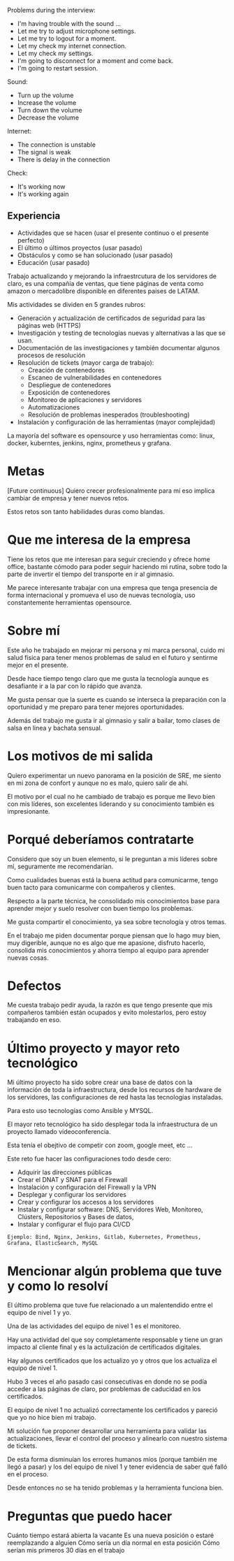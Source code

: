 
Problems during the interview:
- I'm having trouble with the sound ...
- Let me try to adjust microphone settings.
- Let me try to logout for a moment.
- Let my check my internet connection.
- Let my check my settings.
- I'm going to disconnect for a moment and come back.
- I'm going to restart session.

Sound:
- Turn up the volume
- Increase the volume
- Turn down the volume
- Decrease the volume

Internet:
- The connection is unstable
- The signal is weak
- There is delay in the connection

Check:
- It's working now
- It's working again
## Experiencia

- Actividades que se hacen (usar el presente continuo o el presente perfecto)
- El último o últimos proyectos (usar pasado)
- Obstáculos y como se han solucionado (usar pasado)
- Educación (usar pasado)

Trabajo actualizando y mejorando la infraestrcutura de los servidores de claro, es una compañía de ventas, que tiene páginas de venta como amazon o mercadolibre disponible en diferentes paises de LATAM.

Mis actividades se dividen en 5 grandes rubros:
- Generación y actualización de certificados de seguridad para las páginas web (HTTPS)
- Investigación y testing de tecnologías nuevas y alternativas a las que se usan.
- Documentación de las investigaciones y también documentar algunos procesos de resolución
- Resolución de tickets (mayor carga de trabajo):
	- Creación de contenedores
	- Escaneo de vulnerabilidades en contenedores
	- Despliegue de contenedores
	- Exposición de contenedores
	- Monitoreo de aplicaciones y servidores
	- Automatizaciones
	- Resolución de problemas inesperados (troubleshooting)
- Instalación y configuración de las herramientas (mayor complejidad)

La mayoría del software es opensource y uso herramientas como: linux, docker, kuberntes, jenkins, nginx, prometheus y grafana.

# Metas

[Future continuous]
Quiero crecer profesionalmente para mí eso implica cambiar de empresa y tener nuevos retos.

Estos retos son tanto habilidades duras como blandas.

# Que me interesa de la empresa

Tiene los retos que me interesan para seguir creciendo y ofrece home office, bastante cómodo para poder seguir haciendo mi rutina, sobre todo la parte de invertir el tiempo del transporte en ir al gimnasio.

Me parece interesante trabajar con una empresa que tenga presencia de forma internacional y promueva el uso de nuevas tecnología, uso constantemente herramientas opensource.

# Sobre mí

Este año he trabajado en mejorar mi persona y mi marca personal, cuido mi salud física para tener menos problemas de salud en el futuro y sentirme mejor en el presente.

Desde hace tiempo tengo claro que me gusta la tecnología aunque es desafiante ir a la par con lo rápido que avanza.

Me gusta pensar que la suerte es cuando se interseca la preparación con la oportunidad y me preparo para tener mejores oportunidades.

Además del trabajo me gusta ir al gimnasio y salir a bailar, tomo clases de salsa en linea y bachata sensual.

# Los motivos de mi salida

Quiero experimentar un nuevo panorama en la posición de SRE, me siento en mi zona de confort y aunque no es malo, quiero salir de ahí.

El motivo por el cual no he cambiado de trabajo es porque me llevo bien con mis líderes, son excelentes liderando y su conocimiento también es impresionante.

# Porqué deberíamos contratarte

Considero que soy un buen elemento, si le preguntan a mis líderes sobre mí, seguramente me recomendarían.

Como cualidades buenas está la buena actitud para comunicarme, tengo buen tacto para comunicarme con compañeros y clientes.

Respecto a la parte técnica, he consolidado mis conocimientos base para aprender mejor y suelo resolver con buen tiempo los problemas.

Me gusta compartir el conocimiento, ya sea sobre tecnología y otros temas.

En el trabajo me piden documentar porque piensan que lo hago muy bien, muy digerible, aunque no es algo que me apasione, disfruto hacerlo, consolida mis conocimientos y ahorra tiempo al equipo para aprender nuevas cosas.

# Defectos

Me cuesta trabajo pedir ayuda, la razón es que tengo presente que mis compañeros también están ocupados y evito molestarlos, pero estoy trabajando en eso.

# Último proyecto y mayor reto tecnológico

Mi último proyecto ha sido sobre crear una base de datos con la información de toda la infraestructura, desde los recursos de hardware de los servidores, las configuraciones de red hasta las tecnologías instaladas.

Para esto uso tecnologías como Ansible y MYSQL.

El mayor reto tecnológico ha sido desplegar toda la infraestructura de un proyecto llamado videoconferencia.

Esta tenía el obejtivo de competir con zoom, google meet, etc ...

Este reto fue hacer las configuraciones todo desde cero:
- Adquirir las direcciones públicas
- Crear el DNAT y SNAT para el Firewall
- Instalación y configuración del Firewall y la VPN
- Desplegar y configurar los servidores 
- Crear y configurar los accesos a los servidores
- Instalar y configurar software: DNS, Servidores Web, Monitoreo, Clústers, Repositorios y Bases de datos,
- Instalar y configurar el flujo para CI/CD

`Ejemplo: Bind, Nginx, Jenkins, Gitlab, Kubernetes, Prometheus, Grafana, ElasticSearch, MySQL`

# Mencionar algún problema que tuve y como lo resolví

El último problema que tuve fue relacionado a un malentendido entre el equipo de nivel 1 y yo.

Una de las actividades del equipo de nivel 1 es el monitoreo.

Hay una actividad del que soy completamente responsable y tiene un gran impacto al cliente final y es la actulización de certificados digitales.

Hay algunos certificados que los actualizo yo y otros que los actualiza el equipo de nivel 1.

Hubo 3 veces el año pasado casi consecutivas en donde no se podía acceder a las páginas de claro, por problemas de caducidad en los certificados.

El equipo de nivel 1 no actualizó correctamente los certificados y pareció que yo no hice bien mi trabajo.

Mi solución fue proponer desarrollar una herramienta para validar las actualizaciones, llevar el control del proceso y alinearlo con nuestro sistema de tickets.

De esta forma disminuían los errores humanos míos (porque también me llegó a pasar) y los del equipo de nivel 1 y tener evidencia de saber qué falló en el proceso.

Desde entonces no se ha tenido problemas y la herramienta funciona bien.

# Preguntas que puedo hacer

Cuánto tiempo estará abierta la vacante
Es una nueva posición o estaré reemplazando a alguien
Cómo sería un día normal en esta posición
Cómo serían mis primeros 30 días en el trabajo


